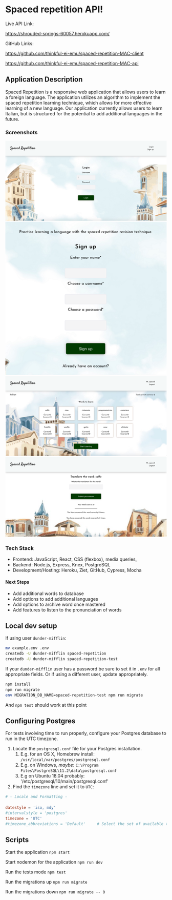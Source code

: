 # Spaced repetition API!
Live API Link: 

<https://shrouded-springs-60057.herokuapp.com/>

GitHub Links: 

https://github.com/thinkful-ei-emu/spaced-repetition-MAC-client

https://github.com/thinkful-ei-emu/spaced-repetition-MAC-api


## Application Description 
Spaced Repetition is a responsive web application that allows users to learn a foreign language. The application utilizes an algorithm to implement  the spaced repetition learning technique, which allows for more effective learning of a new language. Our application currently allows users to learn Italian, but is structured for the potential to add additional languages in the future.


### Screenshots

<img src="images/login.png">

<img src="images/signUp.png">

<img src="images/dashboard.png">

<img src="images/learning.png">

### Tech Stack
- Frontend: JavaScript, React, CSS (flexbox), media queries, 
- Backend: Node.js, Express, Knex, PostgreSQL
- Development/Hosting: Heroku, Ziet, GitHub, Cypress, Mocha

#### Next Steps
- Add additional words to database
- Add options to add additional languages
- Add options to archive word once mastered
- Add features to listen to the pronunciation of words

## Local dev setup

If using user `dunder-mifflin`:

```bash
mv example.env .env
createdb -U dunder-mifflin spaced-repetition
createdb -U dunder-mifflin spaced-repetition-test
```

If your `dunder-mifflin` user has a password be sure to set it in `.env` for all appropriate fields. Or if using a different user, update appropriately.

```bash
npm install
npm run migrate
env MIGRATION_DB_NAME=spaced-repetition-test npm run migrate
```

And `npm test` should work at this point

## Configuring Postgres

For tests involving time to run properly, configure your Postgres database to run in the UTC timezone.

1. Locate the `postgresql.conf` file for your Postgres installation.
   1. E.g. for an OS X, Homebrew install: `/usr/local/var/postgres/postgresql.conf`
   2. E.g. on Windows, _maybe_: `C:\Program Files\PostgreSQL\11.2\data\postgresql.conf`
   3. E.g  on Ubuntu 18.04 probably: '/etc/postgresql/10/main/postgresql.conf'
2. Find the `timezone` line and set it to `UTC`:

```conf
# - Locale and Formatting -

datestyle = 'iso, mdy'
#intervalstyle = 'postgres'
timezone = 'UTC'
#timezone_abbreviations = 'Default'     # Select the set of available time zone
```

## Scripts

Start the application `npm start`

Start nodemon for the application `npm run dev`

Run the tests mode `npm test`

Run the migrations up `npm run migrate`

Run the migrations down `npm run migrate -- 0`
